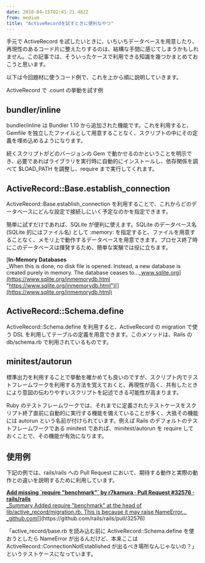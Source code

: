 ```yaml
---
date: 2018-04-15T02:41:21.482Z
from: medium
title: "ActiveRecordを試すときに便利なやつ"
---
```


手元で ActiveRecord を試したいときに、いちいちデータベースを用意したり、再現性のあるコード片に整えたりするのは、結構な手間に感じてしまうかもしれません。この記事では、そういったケースで利用できる知識を幾つかまとめておこうと思います。

以下は今回題材に使うコード例で、これを上から順に説明していきます。

ActiveRecord で .count の挙動を試す例

## bundler/inline

bundler/inline は Bundler 1.10 から追加された機能です。これを利用すると、Gemfile を独立したファイルとして用意することなく、スクリプトの中にその定義を埋め込めるようになります。

続くスクリプトがどのバージョンの Gem で動かせるのかということを明示でき、必要であればライブラリを実行時に自動的にインストールし、依存関係を調べて $LOAD\_PATH を調整し、require まで実行してくれます。

## ActiveRecord::Base.establish\_connection

ActiveRecord::Base.establish\_connection を利用することで、これからどのデータベースにどんな設定で接続しにいく予定なのかを指定できます。

簡単に試すだけであれば、SQLite が便利に使えます。SQLite のデータベース名 (SQLite 的にはファイル名) として :memory: を指定すると、ファイルを用意することなく、メモリ上で動作するデータベースを用意できます。プロセス終了時にこのデータベースは揮発するため、簡単な実験では役に立ちます。

[**In-Memory Databases**  
_When this is done, no disk file is opened. Instead, a new database is created purely in memory. The database ceases to…_www.sqlite.org](https://www.sqlite.org/inmemorydb.html "https://www.sqlite.org/inmemorydb.html")[](https://www.sqlite.org/inmemorydb.html)

## ActiveRecord::Schema.define

ActiveRecord::Schema.define を利用すると、ActiveRecord の migration で使う DSL を利用してテーブルの定義を用意できます。このメソッドは、Rails の db/schema.rb で利用されているものです。

## minitest/autorun

標準出力を利用することで挙動を確かめても良いのですが、スクリプト内でテストフレームワークを利用する方法を覚えておくと、再現性が高く、共有したときにより意図の伝わりやすいスクリプトを記述できる可能性が高まります。

Ruby のテストフレームワークでは、それまでに定義されたテストケースをスクリプト終了直前に自動的に実行する機能を備えていることが多く、大抵その機能には autorun という名前が付けられています。例えば Rails のデフォルトのテストフレームワークである minitest であれば、minitest/autorun を require しておくことで、その機能が有効になります。

## 使用例

下記の例では、rails/rails への Pull Request において、期待する動作と実際の動作との違いを説明するために利用しています。

[**Add missing \`require "benchmark"\` by r7kamura · Pull Request #32576 · rails/rails**  
_Summary Added require "benchmark" at the head of lib/active\_record/migration.rb. This is because it may raise NameError…_github.com](https://github.com/rails/rails/pull/32576 "https://github.com/rails/rails/pull/32576")[](https://github.com/rails/rails/pull/32576)

「active\_record/base.rb を読み込む前に ActiveRecord::Schema.define を使おうとしたら NameError が出るんだけど、本来ここは ActiveRecord::ConnectionNotEstablished が出るべき場所なんじゃないの？」というテストケースになっています。
